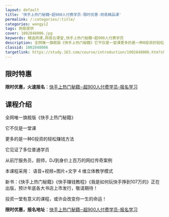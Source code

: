```yaml
---
layout: default
title: '快手上热门秘籍─超900人付费学员-限时优惠-网易精品课'
permalink: /:categories/:title/
categories: wangyi2
tags: 网易提供
cover: 1002848006.jpg
keywords: 精选网课,网易云课堂,快手上热门秘籍─超900人付费学员
description: 全网唯一旗舰版《快手上热门秘籍》它不仅是一堂课更多的是一种0投资的轻松赚钱方法它见证了多位普通学员从前厅服务员，厨师，D
classid: 1002848006
targetlink: https://study.163.com/course/introduction/1002848006.htm?share=1&shareId=1025206652&utm_campaign=share&utm_medium=iphoneShare&utm_source=&utm_u=1025206652
---
```


## 限时特惠

**限时优惠，火速报名**：[快手上热门秘籍─超900人付费学员-报名学习](https://study.163.com/course/introduction/1002848006.htm?share=1&shareId=1025206652&utm_campaign=share&utm_medium=iphoneShare&utm_source=&utm_u=1025206652)

## 课程介绍

全网唯一旗舰版《快手上热门秘籍》

它不仅是一堂课

更多的是一种0投资的轻松赚钱方法

它见证了多位普通学员

从前厅服务员，厨师，DJ到身价上百万的网红传奇案例

本课程采用： 语音+视频+图片+文字   4 维立体教学模式

新书：《快手上热门秘籍》《快手赚钱教程》《我是如何玩快手挣到107万的》正在出版，预计年底各大书店上市发行，敬请期待！

投资一堂有意义的课程，或许会改变你一生的命运！

**限时优惠，报名地址**：[快手上热门秘籍─超900人付费学员-报名学习](https://study.163.com/course/introduction/1002848006.htm?share=1&shareId=1025206652&utm_campaign=share&utm_medium=iphoneShare&utm_source=&utm_u=1025206652)

